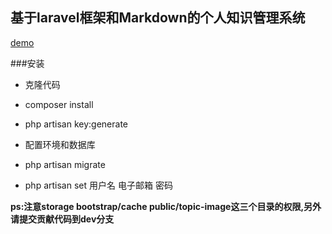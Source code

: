 基于laravel框架和Markdown的个人知识管理系统
-----------------------------

[demo](http://demo.scorpii.net)

###安装
* 克隆代码

* composer install

* php artisan key:generate

* 配置环境和数据库

* php artisan migrate

* php artisan set 用户名 电子邮箱 密码

**ps:注意storage bootstrap/cache public/topic-image这三个目录的权限,另外请提交贡献代码到dev分支**